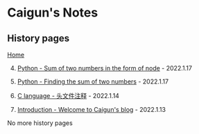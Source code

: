 # Caigun's Notes
## History pages
[Home](/README.html)

4. [Python - Sum of two numbers in the form of node](/content/t04.html) - 2022.1.17

3. [Python - Finding the sum of two numbers](/content/t03.html) - 2022.1.17

2. [C language - 头文件注释](/content/t02.html) - 2022.1.14

1. [Introduction - Welcome to Caigun's blog](/content/t01.html) - 2022.1.13


No more history pages 
